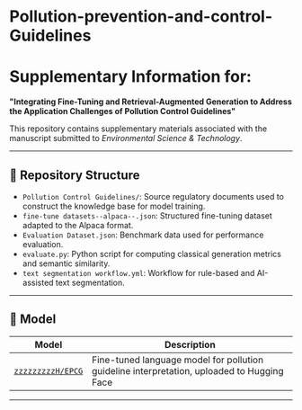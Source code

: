 # Pollution-prevention-and-control-Guidelines
# Supplementary Information for:  
**"Integrating Fine-Tuning and Retrieval-Augmented Generation to Address the Application Challenges of Pollution Control Guidelines"**

This repository contains supplementary materials associated with the manuscript submitted to *Environmental Science & Technology*.

---

## 🔧 Repository Structure

- `Pollution Control Guidelines/`: Source regulatory documents used to construct the knowledge base for model training.
- `fine-tune datasets--alpaca--.json`: Structured fine-tuning dataset adapted to the Alpaca format.
- `Evaluation Dataset.json`: Benchmark data used for performance evaluation.
- `evaluate.py`: Python script for computing classical generation metrics and semantic similarity.
- `text segmentation workflow.yml`: Workflow for rule-based and AI-assisted text segmentation.

---
## 🧠 Model

| Model | Description |
|-------|-------------|
| [`zzzzzzzzzH/EPCG`](https://huggingface.co/zzzzzzzzzH/EPCG) | Fine-tuned language model for pollution guideline interpretation, uploaded to Hugging Face |

---

```bash

